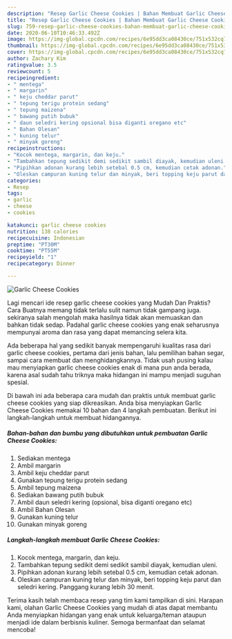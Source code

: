 ```yaml
---
description: "Resep Garlic Cheese Cookies | Bahan Membuat Garlic Cheese Cookies Yang Paling Enak"
title: "Resep Garlic Cheese Cookies | Bahan Membuat Garlic Cheese Cookies Yang Paling Enak"
slug: 759-resep-garlic-cheese-cookies-bahan-membuat-garlic-cheese-cookies-yang-paling-enak
date: 2020-06-10T10:46:33.492Z
image: https://img-global.cpcdn.com/recipes/6e95dd3ca08430ce/751x532cq70/garlic-cheese-cookies-foto-resep-utama.jpg
thumbnail: https://img-global.cpcdn.com/recipes/6e95dd3ca08430ce/751x532cq70/garlic-cheese-cookies-foto-resep-utama.jpg
cover: https://img-global.cpcdn.com/recipes/6e95dd3ca08430ce/751x532cq70/garlic-cheese-cookies-foto-resep-utama.jpg
author: Zachary Kim
ratingvalue: 3.5
reviewcount: 5
recipeingredient:
- " mentega"
- " margarin"
- " keju cheddar parut"
- " tepung terigu protein sedang"
- " tepung maizena"
- " bawang putih bubuk"
- " daun seledri kering opsional bisa diganti oregano etc"
- " Bahan Olesan"
- " kuning telur"
- " minyak goreng"
recipeinstructions:
- "Kocok mentega, margarin, dan keju."
- "Tambahkan tepung sedikit demi sedikit sambil diayak, kemudian uleni."
- "Pipihkan adonan kurang lebih setebal 0.5 cm, kemudian cetak adonan."
- "Oleskan campuran kuning telur dan minyak, beri topping keju parut dan seledri kering. Panggang kurang lebih 30 menit."
categories:
- Resep
tags:
- garlic
- cheese
- cookies

katakunci: garlic cheese cookies 
nutrition: 138 calories
recipecuisine: Indonesian
preptime: "PT30M"
cooktime: "PT55M"
recipeyield: "1"
recipecategory: Dinner

---
```



![Garlic Cheese Cookies](https://img-global.cpcdn.com/recipes/6e95dd3ca08430ce/751x532cq70/garlic-cheese-cookies-foto-resep-utama.jpg)

Lagi mencari ide resep garlic cheese cookies yang Mudah Dan Praktis? Cara Buatnya memang tidak terlalu sulit namun tidak gampang juga. sekiranya salah mengolah maka hasilnya tidak akan memuaskan dan bahkan tidak sedap. Padahal garlic cheese cookies yang enak seharusnya mempunyai aroma dan rasa yang dapat memancing selera kita.

Ada beberapa hal yang sedikit banyak mempengaruhi kualitas rasa dari garlic cheese cookies, pertama dari jenis bahan, lalu pemilihan bahan segar, sampai cara membuat dan menghidangkannya. Tidak usah pusing kalau mau menyiapkan garlic cheese cookies enak di mana pun anda berada, karena asal sudah tahu triknya maka hidangan ini mampu menjadi suguhan spesial.




Di bawah ini ada beberapa cara mudah dan praktis untuk membuat garlic cheese cookies yang siap dikreasikan. Anda bisa menyiapkan Garlic Cheese Cookies memakai 10 bahan dan 4 langkah pembuatan. Berikut ini langkah-langkah untuk membuat hidangannya.

<!--inarticleads1-->

##### Bahan-bahan dan bumbu yang dibutuhkan untuk pembuatan Garlic Cheese Cookies:

1. Sediakan  mentega
1. Ambil  margarin
1. Ambil  keju cheddar parut
1. Gunakan  tepung terigu protein sedang
1. Ambil  tepung maizena
1. Sediakan  bawang putih bubuk
1. Ambil  daun seledri kering (opsional, bisa diganti oregano etc)
1. Ambil  Bahan Olesan
1. Gunakan  kuning telur
1. Gunakan  minyak goreng




<!--inarticleads2-->

##### Langkah-langkah membuat Garlic Cheese Cookies:

1. Kocok mentega, margarin, dan keju.
1. Tambahkan tepung sedikit demi sedikit sambil diayak, kemudian uleni.
1. Pipihkan adonan kurang lebih setebal 0.5 cm, kemudian cetak adonan.
1. Oleskan campuran kuning telur dan minyak, beri topping keju parut dan seledri kering. Panggang kurang lebih 30 menit.




Terima kasih telah membaca resep yang tim kami tampilkan di sini. Harapan kami, olahan Garlic Cheese Cookies yang mudah di atas dapat membantu Anda menyiapkan hidangan yang enak untuk keluarga/teman ataupun menjadi ide dalam berbisnis kuliner. Semoga bermanfaat dan selamat mencoba!

